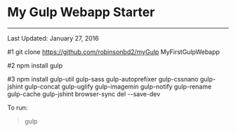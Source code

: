 # My Gulp Webapp Starter
---
Last Updated: January 27, 2016

#1 git clone https://github.com/robinsonbd2/myGulp MyFirstGulpWebapp

#2 npm install gulp

#3 npm install gulp-util gulp-sass gulp-autoprefixer gulp-cssnano gulp-jshint gulp-concat gulp-uglify gulp-imagemin gulp-notify gulp-rename gulp-cache gulp-jshint browser-sync del --save-dev

To run:
> gulp

